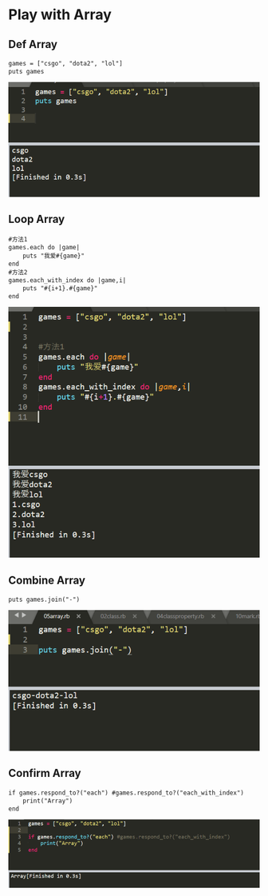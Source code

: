 # Play with Array

## Def  Array

```text
games = ["csgo", "dota2", "lol"]
puts games
```

![](../.gitbook/assets/image%20%2855%29.png)

## Loop Array

```text
#方法1
games.each do |game|
    puts "我爱#{game}"
end
#方法2
games.each_with_index do |game,i|
	puts "#{i+1}.#{game}"
end
```

![](../.gitbook/assets/image%20%2833%29.png)

## Combine Array

```text
puts games.join("-")
```

![](../.gitbook/assets/image%20%2844%29.png)

## Confirm Array

```text
if games.respond_to?("each") #games.respond_to?("each_with_index")
	print("Array")
end
```

![](../.gitbook/assets/image%20%2812%29.png)

